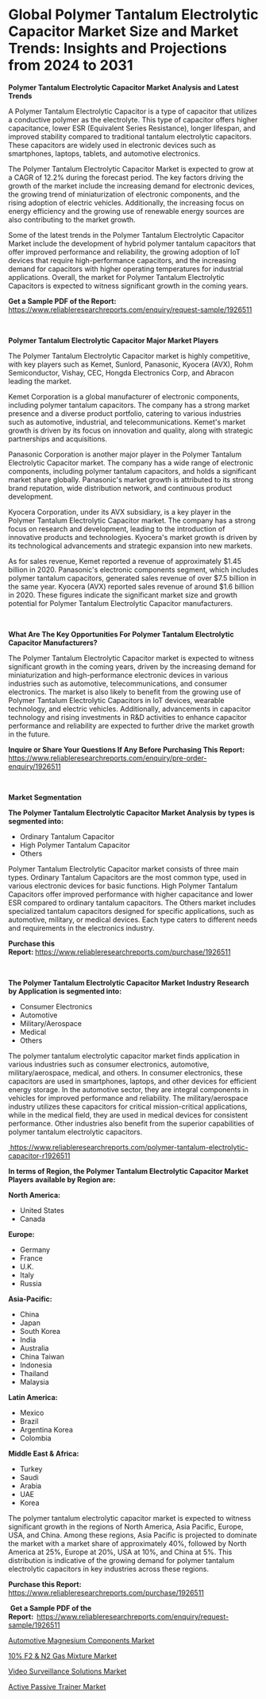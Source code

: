 <p><h1>Global Polymer Tantalum Electrolytic Capacitor Market Size and Market Trends: Insights and Projections from 2024 to 2031</h1></p><p><strong>Polymer Tantalum Electrolytic Capacitor Market Analysis and Latest Trends</strong></p>
<p><p>A Polymer Tantalum Electrolytic Capacitor is a type of capacitor that utilizes a conductive polymer as the electrolyte. This type of capacitor offers higher capacitance, lower ESR (Equivalent Series Resistance), longer lifespan, and improved stability compared to traditional tantalum electrolytic capacitors. These capacitors are widely used in electronic devices such as smartphones, laptops, tablets, and automotive electronics.</p><p>The Polymer Tantalum Electrolytic Capacitor Market is expected to grow at a CAGR of 12.2% during the forecast period. The key factors driving the growth of the market include the increasing demand for electronic devices, the growing trend of miniaturization of electronic components, and the rising adoption of electric vehicles. Additionally, the increasing focus on energy efficiency and the growing use of renewable energy sources are also contributing to the market growth.</p><p>Some of the latest trends in the Polymer Tantalum Electrolytic Capacitor Market include the development of hybrid polymer tantalum capacitors that offer improved performance and reliability, the growing adoption of IoT devices that require high-performance capacitors, and the increasing demand for capacitors with higher operating temperatures for industrial applications. Overall, the market for Polymer Tantalum Electrolytic Capacitors is expected to witness significant growth in the coming years.</p></p>
<p><strong>Get a Sample PDF of the Report:&nbsp;</strong> <a href="https://www.reliableresearchreports.com/enquiry/request-sample/1926511">https://www.reliableresearchreports.com/enquiry/request-sample/1926511</a></p>
<p>&nbsp;</p>
<p><strong>Polymer Tantalum Electrolytic Capacitor Major Market Players</strong></p>
<p><p>The Polymer Tantalum Electrolytic Capacitor market is highly competitive, with key players such as Kemet, Sunlord, Panasonic, Kyocera (AVX), Rohm Semiconductor, Vishay, CEC, Hongda Electronics Corp, and Abracon leading the market.</p><p>Kemet Corporation is a global manufacturer of electronic components, including polymer tantalum capacitors. The company has a strong market presence and a diverse product portfolio, catering to various industries such as automotive, industrial, and telecommunications. Kemet's market growth is driven by its focus on innovation and quality, along with strategic partnerships and acquisitions.</p><p>Panasonic Corporation is another major player in the Polymer Tantalum Electrolytic Capacitor market. The company has a wide range of electronic components, including polymer tantalum capacitors, and holds a significant market share globally. Panasonic's market growth is attributed to its strong brand reputation, wide distribution network, and continuous product development.</p><p>Kyocera Corporation, under its AVX subsidiary, is a key player in the Polymer Tantalum Electrolytic Capacitor market. The company has a strong focus on research and development, leading to the introduction of innovative products and technologies. Kyocera's market growth is driven by its technological advancements and strategic expansion into new markets.</p><p>As for sales revenue, Kemet reported a revenue of approximately $1.45 billion in 2020. Panasonic's electronic components segment, which includes polymer tantalum capacitors, generated sales revenue of over $7.5 billion in the same year. Kyocera (AVX) reported sales revenue of around $1.6 billion in 2020. These figures indicate the significant market size and growth potential for Polymer Tantalum Electrolytic Capacitor manufacturers.</p></p>
<p>&nbsp;</p>
<p><strong>What Are The Key Opportunities For Polymer Tantalum Electrolytic Capacitor Manufacturers?</strong></p>
<p><p>The Polymer Tantalum Electrolytic Capacitor market is expected to witness significant growth in the coming years, driven by the increasing demand for miniaturization and high-performance electronic devices in various industries such as automotive, telecommunications, and consumer electronics. The market is also likely to benefit from the growing use of Polymer Tantalum Electrolytic Capacitors in IoT devices, wearable technology, and electric vehicles. Additionally, advancements in capacitor technology and rising investments in R&D activities to enhance capacitor performance and reliability are expected to further drive the market growth in the future.</p></p>
<p><strong>Inquire or Share Your Questions If Any Before Purchasing This Report:</strong> <a href="https://www.reliableresearchreports.com/enquiry/pre-order-enquiry/1926511">https://www.reliableresearchreports.com/enquiry/pre-order-enquiry/1926511</a></p>
<p>&nbsp;</p>
<p><strong>Market Segmentation</strong></p>
<p><strong>The Polymer Tantalum Electrolytic Capacitor Market Analysis by types is segmented into:</strong></p>
<p><ul><li>Ordinary Tantalum Capacitor</li><li>High Polymer Tantalum Capacitor</li><li>Others</li></ul></p>
<p><p>Polymer Tantalum Electrolytic Capacitor market consists of three main types. Ordinary Tantalum Capacitors are the most common type, used in various electronic devices for basic functions. High Polymer Tantalum Capacitors offer improved performance with higher capacitance and lower ESR compared to ordinary tantalum capacitors. The Others market includes specialized tantalum capacitors designed for specific applications, such as automotive, military, or medical devices. Each type caters to different needs and requirements in the electronics industry.</p></p>
<p><strong>Purchase this Report:&nbsp;</strong><a href="https://www.reliableresearchreports.com/purchase/1926511">https://www.reliableresearchreports.com/purchase/1926511</a></p>
<p>&nbsp;</p>
<p><strong>The Polymer Tantalum Electrolytic Capacitor Market Industry Research by Application is segmented into:</strong></p>
<p><ul><li>Consumer Electronics</li><li>Automotive</li><li>Military/Aerospace</li><li>Medical</li><li>Others</li></ul></p>
<p><p>The polymer tantalum electrolytic capacitor market finds application in various industries such as consumer electronics, automotive, military/aerospace, medical, and others. In consumer electronics, these capacitors are used in smartphones, laptops, and other devices for efficient energy storage. In the automotive sector, they are integral components in vehicles for improved performance and reliability. The military/aerospace industry utilizes these capacitors for critical mission-critical applications, while in the medical field, they are used in medical devices for consistent performance. Other industries also benefit from the superior capabilities of polymer tantalum electrolytic capacitors.</p></p>
<p><a href="https://www.reliableresearchreports.com/polymer-tantalum-electrolytic-capacitor-r1926511">&nbsp;https://www.reliableresearchreports.com/polymer-tantalum-electrolytic-capacitor-r1926511</a></p>
<p><strong>In terms of Region, the Polymer Tantalum Electrolytic Capacitor Market Players available by Region are:</strong></p>
<p>
    <p> <strong> North America: </strong>
        <ul>
            <li>United States</li>
            <li>Canada</li>
        </ul>
        </p> 
    <p> <strong> Europe: </strong>
        <ul>
            <li>Germany</li>
            <li>France</li>
            <li>U.K.</li>
            <li>Italy</li>
            <li>Russia</li>
        </ul>
        </p> 
    <p> <strong> Asia-Pacific: </strong>
        <ul>
            <li>China</li>
            <li>Japan</li>
            <li>South Korea</li>
            <li>India</li>
            <li>Australia</li>
            <li>China Taiwan</li>
            <li>Indonesia</li>
            <li>Thailand</li>
            <li>Malaysia</li>
        </ul>
        </p> 
    <p> <strong> Latin America: </strong>
        <ul>
            <li>Mexico</li>
            <li>Brazil</li>
            <li>Argentina Korea</li>
            <li>Colombia</li>
        </ul>
        </p> 
    <p> <strong> Middle East & Africa: </strong>
        <ul>
            <li>Turkey</li>
            <li>Saudi</li>
            <li>Arabia</li>
            <li>UAE</li>
            <li>Korea</li>
        </ul>
    </p>
    </p>
<p><p>The polymer tantalum electrolytic capacitor market is expected to witness significant growth in the regions of North America, Asia Pacific, Europe, USA, and China. Among these regions, Asia Pacific is projected to dominate the market with a market share of approximately 40%, followed by North America at 25%, Europe at 20%, USA at 10%, and China at 5%. This distribution is indicative of the growing demand for polymer tantalum electrolytic capacitors in key industries across these regions.</p></p>
<p><strong>Purchase this Report: </strong><a href="https://www.reliableresearchreports.com/purchase/1926511">https://www.reliableresearchreports.com/purchase/1926511</a></p>
<p>&nbsp;<strong>Get a Sample PDF of the Report:&nbsp;&nbsp;</strong><a href="https://www.reliableresearchreports.com/enquiry/request-sample/1926511">https://www.reliableresearchreports.com/enquiry/request-sample/1926511</a></p>
<p><strong></strong></p>
<p><p><a href="https://github.com/beauBlock13/Market-Research-Report-List-1/blob/main/automotive-magnesium-components-market.md">Automotive Magnesium Components Market</a></p><p><a href="https://medium.com/@kaitlynkristyfj13/comprehensive-analysis-of-the-global-10-f2-n2-gas-mixture-market-growth-trends-market-d3b78fc61b60">10% F2 & N2 Gas Mixture Market</a></p><p><a href="https://medium.com/@chellamarie1961/video-surveillance-solutions-market-trends-focusing-on-video-surveillance-solutions-market-insight-3cec76640fe3">Video Surveillance Solutions Market</a></p><p><a href="https://github.com/annerides/Market-Research-Report-List-1/blob/main/active-passive-trainer-market.md">Active Passive Trainer Market</a></p></p>